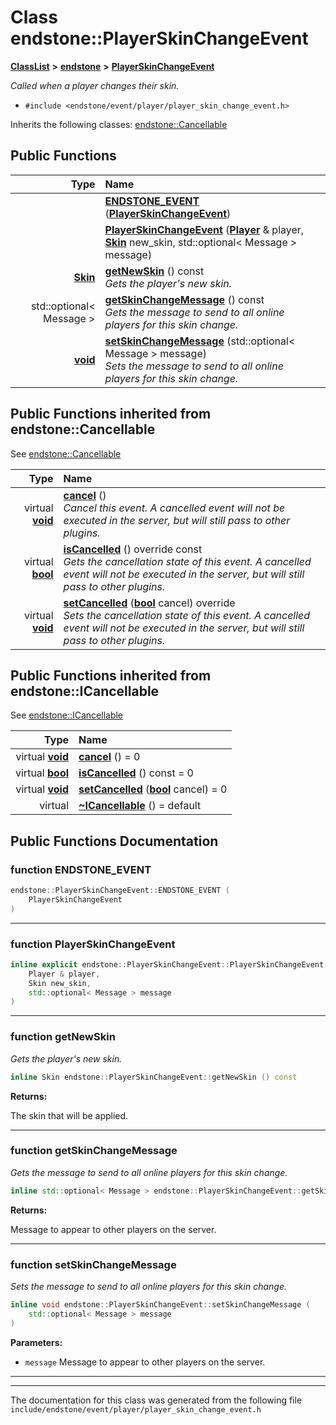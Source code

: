 

# Class endstone::PlayerSkinChangeEvent



[**ClassList**](annotated.md) **>** [**endstone**](namespaceendstone.md) **>** [**PlayerSkinChangeEvent**](classendstone_1_1PlayerSkinChangeEvent.md)



_Called when a player changes their skin._ 

* `#include <endstone/event/player/player_skin_change_event.h>`



Inherits the following classes: [endstone::Cancellable](classendstone_1_1Cancellable.md)










































































## Public Functions

| Type | Name |
| ---: | :--- |
|   | [**ENDSTONE\_EVENT**](#function-endstone_event) ([**PlayerSkinChangeEvent**](classendstone_1_1PlayerSkinChangeEvent.md)) <br> |
|   | [**PlayerSkinChangeEvent**](#function-playerskinchangeevent) ([**Player**](classendstone_1_1Player.md) & player, [**Skin**](classendstone_1_1Skin.md) new\_skin, std::optional&lt; Message &gt; message) <br> |
|  [**Skin**](classendstone_1_1Skin.md) | [**getNewSkin**](#function-getnewskin) () const<br>_Gets the player's new skin._  |
|  std::optional&lt; Message &gt; | [**getSkinChangeMessage**](#function-getskinchangemessage) () const<br>_Gets the message to send to all online players for this skin change._  |
|  [**void**](classendstone_1_1Vector.md) | [**setSkinChangeMessage**](#function-setskinchangemessage) (std::optional&lt; Message &gt; message) <br>_Sets the message to send to all online players for this skin change._  |


## Public Functions inherited from endstone::Cancellable

See [endstone::Cancellable](classendstone_1_1Cancellable.md)

| Type | Name |
| ---: | :--- |
| virtual [**void**](classendstone_1_1Vector.md) | [**cancel**](classendstone_1_1Cancellable.md#function-cancel) () <br>_Cancel this event. A cancelled event will not be executed in the server, but will still pass to other plugins._  |
| virtual [**bool**](classendstone_1_1Vector.md) | [**isCancelled**](classendstone_1_1Cancellable.md#function-iscancelled) () override const<br>_Gets the cancellation state of this event. A cancelled event will not be executed in the server, but will still pass to other plugins._  |
| virtual [**void**](classendstone_1_1Vector.md) | [**setCancelled**](classendstone_1_1Cancellable.md#function-setcancelled) ([**bool**](classendstone_1_1Vector.md) cancel) override<br>_Sets the cancellation state of this event. A cancelled event will not be executed in the server, but will still pass to other plugins._  |


## Public Functions inherited from endstone::ICancellable

See [endstone::ICancellable](classendstone_1_1ICancellable.md)

| Type | Name |
| ---: | :--- |
| virtual [**void**](classendstone_1_1Vector.md) | [**cancel**](classendstone_1_1ICancellable.md#function-cancel) () = 0<br> |
| virtual [**bool**](classendstone_1_1Vector.md) | [**isCancelled**](classendstone_1_1ICancellable.md#function-iscancelled) () const = 0<br> |
| virtual [**void**](classendstone_1_1Vector.md) | [**setCancelled**](classendstone_1_1ICancellable.md#function-setcancelled) ([**bool**](classendstone_1_1Vector.md) cancel) = 0<br> |
| virtual  | [**~ICancellable**](classendstone_1_1ICancellable.md#function-icancellable) () = default<br> |
















































































## Public Functions Documentation




### function ENDSTONE\_EVENT 

```C++
endstone::PlayerSkinChangeEvent::ENDSTONE_EVENT (
    PlayerSkinChangeEvent
) 
```




<hr>



### function PlayerSkinChangeEvent 

```C++
inline explicit endstone::PlayerSkinChangeEvent::PlayerSkinChangeEvent (
    Player & player,
    Skin new_skin,
    std::optional< Message > message
) 
```




<hr>



### function getNewSkin 

_Gets the player's new skin._ 
```C++
inline Skin endstone::PlayerSkinChangeEvent::getNewSkin () const
```





**Returns:**

The skin that will be applied. 





        

<hr>



### function getSkinChangeMessage 

_Gets the message to send to all online players for this skin change._ 
```C++
inline std::optional< Message > endstone::PlayerSkinChangeEvent::getSkinChangeMessage () const
```





**Returns:**

Message to appear to other players on the server. 





        

<hr>



### function setSkinChangeMessage 

_Sets the message to send to all online players for this skin change._ 
```C++
inline void endstone::PlayerSkinChangeEvent::setSkinChangeMessage (
    std::optional< Message > message
) 
```





**Parameters:**


* `message` Message to appear to other players on the server. 




        

<hr>

------------------------------
The documentation for this class was generated from the following file `include/endstone/event/player/player_skin_change_event.h`

